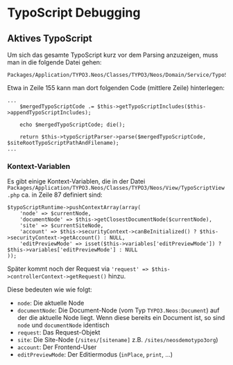 # TypoScript Debugging

## Aktives TypoScript

Um sich das gesamte TypoScript kurz vor dem Parsing anzuzeigen, muss man in die folgende Datei gehen:

```
Packages/Application/TYPO3.Neos/Classes/TYPO3/Neos/Domain/Service/TypoScriptService.php
```

Etwa in Zeile 155 kann man dort folgenden Code (mittlere Zeile) hinterlegen:

```
...
	$mergedTypoScriptCode .= $this->getTypoScriptIncludes($this->appendTypoScriptIncludes);

	echo $mergedTypoScriptCode; die();

	return $this->typoScriptParser->parse($mergedTypoScriptCode, $siteRootTypoScriptPathAndFilename);
...
```

### Kontext-Variablen

Es gibt einige Kontext-Variablen, die in der Datei `Packages/Application/TYPO3.Neos/Classes/TYPO3/Neos/View/TypoScriptView.php` ca. in Zeile 87 definiert sind:

```
$typoScriptRuntime->pushContextArray(array(
	'node' => $currentNode,
	'documentNode' => $this->getClosestDocumentNode($currentNode),
	'site' => $currentSiteNode,
	'account' => $this->securityContext->canBeInitialized() ? $this->securityContext->getAccount() : NULL,
	'editPreviewMode' => isset($this->variables['editPreviewMode']) ? $this->variables['editPreviewMode'] : NULL
));
```

Später kommt noch der Request via `'request' => $this->controllerContext->getRequest()` hinzu.

Diese bedeuten wie wie folgt:

* `node`: Die aktuelle Node
* `documentNode`: Die Document-Node (vom Typ `TYPO3.Neos:Document`) auf der die aktuelle Node liegt. Wenn diese bereits ein Document ist, so sind `node` und `documentNode` identisch
* `request`: Das Request-Objekt
* `site`: Die Site-Node (`/sites/[sitename]` z.B. `/sites/neosdemotypo3org`)
* `account`: Der Frontend-User
* `editPreviewMode`: Der Editiermodus (`inPlace`, `print`, ...)